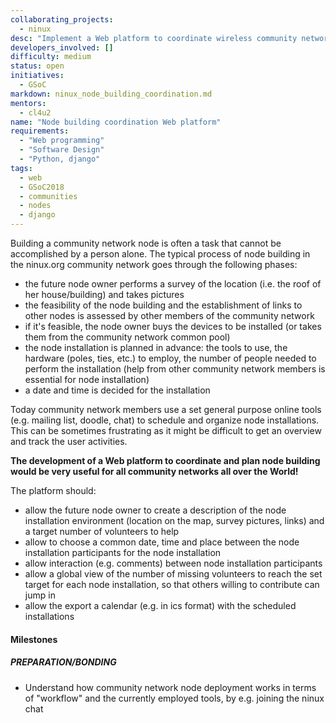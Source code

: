 ```yaml
---
collaborating_projects:
  - ninux
desc: "Implement a Web platform to coordinate wireless community network nodes deployment"
developers_involved: []
difficulty: medium
status: open
initiatives:
  - GSoC
markdown: ninux_node_building_coordination.md
mentors:
  - cl4u2
name: "Node building coordination Web platform"
requirements:
  - "Web programming"
  - "Software Design"
  - "Python, django"
tags:
  - web
  - GSoC2018
  - communities
  - nodes
  - django
---
```


Building a community network node is often a task that cannot be accomplished by a person alone. The typical process of node building in the ninux.org community network goes through the following phases:

* the future node owner performs a survey of the location (i.e. the roof of her house/building) and takes pictures
* the feasibility of the node building and the establishment of links to other nodes is assessed by other members of the community network
* if it's feasible, the node owner buys the devices to be installed (or takes them from the community network common pool)
* the node installation is planned in advance: the tools to use, the hardware (poles, ties, etc.) to employ, the number of people needed to perform the installation (help from other community network members is essential for node installation)
* a date and time is decided for the installation 

Today community network members use a set general purpose online tools (e.g. mailing list, doodle, chat) to schedule and organize node installations. This can be sometimes frustrating as it might be difficult to get an overview and track the user activities.

**The development of a Web platform to coordinate and plan node building would be very useful for all community networks all over the World!**

The platform should:
* allow the future node owner to create a description of the node installation environment (location on the map, survey pictures, links) and a target number of volunteers to help
* allow to choose a common date, time and place between the node installation participants for the node installation
* allow interaction (e.g. comments) between node installation participants
* allow a global view of the number of missing volunteers to reach the set target for each node installation, so that others willing to contribute can jump in
* allow the export a calendar (e.g. in ics format) with the scheduled installations


#### Milestones

##### PREPARATION/BONDING

- Understand how community network node deployment works in terms of "workflow" and the currently employed tools, by e.g. joining the ninux chat

